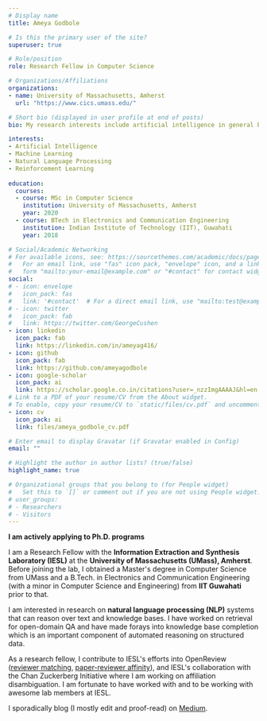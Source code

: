 ```yaml
---
# Display name
title: Ameya Godbole

# Is this the primary user of the site?
superuser: true

# Role/position
role: Research Fellow in Computer Science

# Organizations/Affiliations
organizations:
- name: University of Massachusetts, Amherst
  url: "https://www.cics.umass.edu/"

# Short bio (displayed in user profile at end of posts)
bio: My research interests include artificial intelligence in general but mostly I am focused on question answering.

interests:
- Artificial Intelligence
- Machine Learning
- Natural Language Processing
- Reinforcement Learning
 
education:
  courses:
  - course: MSc in Computer Science
    institution: University of Massachusetts, Amherst
    year: 2020
  - course: BTech in Electronics and Communication Engineering
    institution: Indian Institute of Technology (IIT), Guwahati
    year: 2018

# Social/Academic Networking
# For available icons, see: https://sourcethemes.com/academic/docs/page-builder/#icons
#   For an email link, use "fas" icon pack, "envelope" icon, and a link in the
#   form "mailto:your-email@example.com" or "#contact" for contact widget.
social:
# - icon: envelope
#   icon_pack: fas
#   link: '#contact'  # For a direct email link, use "mailto:test@example.org".
# - icon: twitter
#   icon_pack: fab
#   link: https://twitter.com/GeorgeCushen
- icon: linkedin
  icon_pack: fab
  link: https://linkedin.com/in/ameyag416/
- icon: github
  icon_pack: fab
  link: https://github.com/ameyagodbole
- icon: google-scholar
  icon_pack: ai
  link: https://scholar.google.co.in/citations?user=_nzzImgAAAAJ&hl=en
# Link to a PDF of your resume/CV from the About widget.
# To enable, copy your resume/CV to `static/files/cv.pdf` and uncomment the lines below.  
- icon: cv
  icon_pack: ai
  link: files/ameya_godbole_cv.pdf

# Enter email to display Gravatar (if Gravatar enabled in Config)
email: ""

# Highlight the author in author lists? (true/false)
highlight_name: true

# Organizational groups that you belong to (for People widget)
#   Set this to `[]` or comment out if you are not using People widget.  
# user_groups:
# - Researchers
# - Visitors
---
```


**I am actively applying to Ph.D. programs**

I am a Research Fellow with the **Information Extraction and Synthesis Laboratory (IESL)** at the **University of Massachusetts (UMass), Amherst**. Before joining the lab, I obtained a Master's degree in Computer Science from UMass and a B.Tech. in Electronics and Communication Engineering (with a minor in Computer Science and Engineering) from **IIT Guwahati** prior to that.

I am interested in research on **natural language processing (NLP)** systems that can reason over text and knowledge bases. I have worked on retrieval for open-domain QA and have made forays into knowledge base completion which is an important component of automated reasoning on structured data.

<!-- I am interested in question-answering (QA) systems. I have worked on retrieval for open-domain QA and have made forays into knowledge base completion which is an important component of QA on structured data. I am fascinated by the research efforts into interpreting and debugging black-box, single-pass QA systems and parallel work into systems that explicitly decompose complex questions. I am eager to see where the two thought processes meet. -->

As a research fellow, I contribute to IESL's efforts into OpenReview ([reviewer matching](https://github.com/openreview/openreview-matcher), [paper-reviewer affinity](https://github.com/openreview/openreview-expertise)), and IESL's collaboration with the Chan Zuckerberg Initiative where I am working on affiliation disambiguation. I am fortunate to have worked with and to be working with awesome lab members at IESL.

I sporadically blog (I mostly edit and proof-read) on [Medium](https://medium.com/inveterate-learner).

